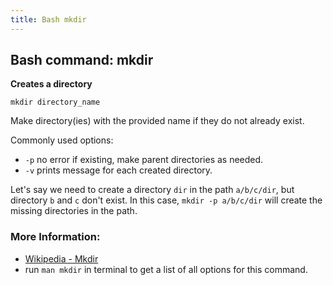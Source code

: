 ```yaml
---
title: Bash mkdir
---
```


## Bash command: mkdir

**Creates a directory**

```
mkdir directory_name
```

Make directory(ies) with the provided name if they do not already exist.

Commonly used options:
- `-p` no error if existing, make parent directories as needed.
- `-v` prints message for each created directory.

Let's say we need to create a directory `dir` in the path `a/b/c/dir`, but directory `b` and `c` don't exist. In this case, `mkdir -p a/b/c/dir` will create the missing directories in the path.

### More Information:
* [Wikipedia - Mkdir](https://en.wikipedia.org/wiki/Mkdir)
* run `man mkdir` in terminal to get a list of all options for this command.

